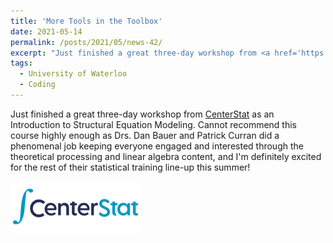 ```yaml
---
title: 'More Tools in the Toolbox'
date: 2021-05-14
permalink: /posts/2021/05/news-42/
excerpt: "Just finished a great three-day workshop from <a href='https://centerstat.org/introduction-to-structural-equation-modeling/' target='_blank'>CenterStat</a> as an Introduction to Structural Equation Modeling. Cannot recommend this course highly enough as Drs. Dan Bauer and Patrick Curran did a phenomenal job keeping everyone engaged and interested through the theoretical processing and linear algebra content, and I'm definitely excited for the rest of their statistical training line-up this summer!<br><br><img src='/images/posts/2021_05_SEM.png'><br><br>"
tags:
  - University of Waterloo
  - Coding
---
```


Just finished a great three-day workshop from [CenterStat](https://centerstat.org/introduction-to-structural-equation-modeling/) as an Introduction to Structural Equation Modeling. Cannot recommend this course highly enough as Drs. Dan Bauer and Patrick Curran did a phenomenal job keeping everyone engaged and interested through the theoretical processing and linear algebra content, and I'm definitely excited for the rest of their statistical training line-up this summer!

![internal](/images/posts/2021_05_SEM.png)